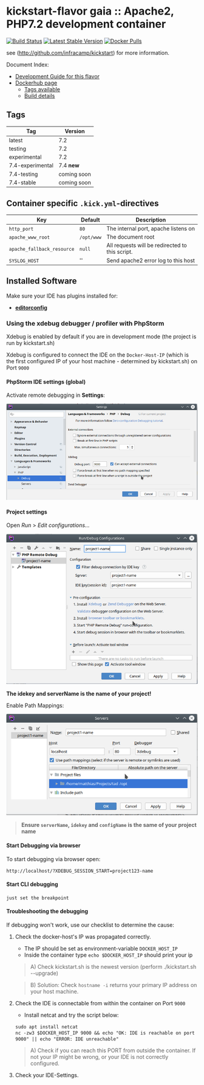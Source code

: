 # kickstart-flavor gaia :: Apache2, PHP7.2 development container
[![Build Status](https://img.shields.io/endpoint.svg?url=https%3A%2F%2Factions-badge.atrox.dev%2Finfracamp%2Fkickstart-flavor-gaia%2Fbadge&style=flat)](https://github.com/infracamp/kickstart-flavor-gaia/actions)
[![Latest Stable Version](https://img.shields.io/github/release/infracamp/kickstart-flavor-gaia.svg)](https://github.com/infracamp/kickstart-flavor-gaia/releases)
[![Docker Pulls](https://img.shields.io/docker/pulls/infracamp/kickstart-flavor-gaia.svg)](https://github.com/infracamp/kickstart-flavor-gaia)

see (http://github.com/infracamp/kickstart) for more information.

Document Index:

- [Development Guide for this flavor](DEVELOPMENT.md)
- [Dockerhub page](https://hub.docker.com/r/infracamp/kickstart-flavor-gaia/)
    - [Tags available](https://hub.docker.com/r/infracamp/kickstart-flavor-gaia/tags/)
    - [Build details](https://hub.docker.com/r/infracamp/kickstart-flavor-gaia/builds/)


## Tags

| Tag         | Version                 |
|-------------|-------------------------|
| latest      | 7.2                     |
| testing     | 7.2                     |
| experimental| 7.2                     |
| 7.4-experimental | 7.4 **new**        |
| 7.4-testing      | coming soon        |
| 7.4-stable       | coming soon        |


## Container specific `.kick.yml`-directives

| Key | Default | Description |
|----------------|----------------|---------------------|
| `http_port`                  | `80`          | The internal port, apache listens on |
| `apache_www_root`            | `/opt/www`    | The document root |
| `apache_fallback_resource`   | `null`        | All requests will be redirected to this script. |
| `SYSLOG_HOST`                | ''            | Send apache2 error log to this host             |

## Installed Software

Make sure your IDE has plugins installed for:

- **[editorconfig](https://editorconfig.org/#download)** 



### Using the xdebug debugger / profiler with PhpStorm

Xdebug is enabled by default if you are in development mode (the project is run by kickstart.sh)

Xdebug is configured to connect the IDE on the `Docker-Host-IP` (which is the first configured IP of your
host machine - determined by kickstart.sh) on Port `9000`

#### PhpStorm IDE settings (global) 

Activate remote debugging in **Settings**:

![Settings](doc/xdebug-config1.png)

#### Project settings

Open *Run* > *Edit configurations...*

![Project-Config](doc/xdebug-project-config1.png)

**The idekey and serverName is the name of your project!**

Enable Path Mappings:

![Remote-debug-server-config](doc/xdebug-server-config1.png)


> **Ensure `serverName`, `idekey` and `configName` is the same of your project name**


#### Start Debugging via browser

To start debugging via browser open:
```
http://localhost/?XDEBUG_SESSION_START=project123-name
```

#### Start CLI debugging

```
just set the breakpoint
```


#### Troubleshooting the debugging

If debugging won't work, use our checklist to determine the cause:

1) Check the docker-host's IP was propagated correctly.
    - The IP should be set as environment-variable `DOCKER_HOST_IP`
    - Inside the container type `echo $DOCKER_HOST_IP` should print your ip
    
    > A) Check kickstart.sh is the newest version (perform ./kickstart.sh --upgrade)
    
    > B) Solution: Check `hostname -i` returns your primary IP address on your
    > host machine.
    
2) Check the IDE is connectable from within the container on Port `9000` 
    - Install netcat and try the script below:
    ```
    sudo apt install netcat
    nc -zw3 $DOCKER_HOST_IP 9000 && echo "OK: IDE is reachable on port 9000" || echo "ERROR: IDE unreachable"
    ```
    > A) Check if you can reach this PORT from outside the container. If not your IP might be wrong,
    > or your IDE is not correctly configured.    
    
3) Check your IDE-Settings.
